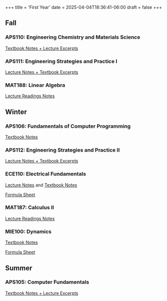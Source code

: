 +++
title = 'First Year'
date = 2025-04-04T18:36:41-06:00
draft = false
+++

## Fall

### APS110: Engineering Chemistry and Materials Science

[Textbook Notes + Lecture Excerpts](/files/firstyear/aps110.pdf)

### APS111: Engineering Strategies and Practice I

[Lecture Notes + Textbook Excerpts](/files/firstyear/aps111.pdf)

### MAT188: Linear Algebra

[Lecture Readings Notes](/files/firstyear/mat188.pdf)

## Winter

### APS106: Fundamentals of Computer Programming

[Textbook Notes](/files/firstyear/aps106.pdf)

### APS112: Engineering Strategies and Practice II

[Lecture Notes + Textbook Excerpts](/files/firstyear/aps112.pdf)

### ECE110: Electrical Fundamentals

[Lecture Notes](/files/firstyear/ece110lec.pdf) and [Textbook Notes](/files/firstyear/ece110text.pdf)

[Formula Sheet](/files/firstyear/ece110formulae.pdf)

### MAT187: Calculus II

[Lecture Readings Notes](/files/firstyear/mat187.pdf)

### MIE100: Dynamics

[Textbook Notes](/files/firstyear/mie100.pdf)

[Formula Sheet](/files/firstyear/mie100formulae.pdf)

## Summer

### APS105: Computer Fundamentals

[Textbook Notes + Lecture Excerpts](/files/firstyear/aps105.pdf)
